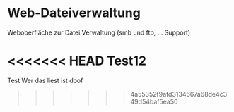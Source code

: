 # Web-Dateiverwaltung
Weboberfläche zur Datei Verwaltung (smb und ftp, ... Support)

<<<<<<< HEAD
Test12
=======
Test
Wer das liest ist doof
>>>>>>> 4a55352f9afd3134667a68de4c349d54baf5ea50
